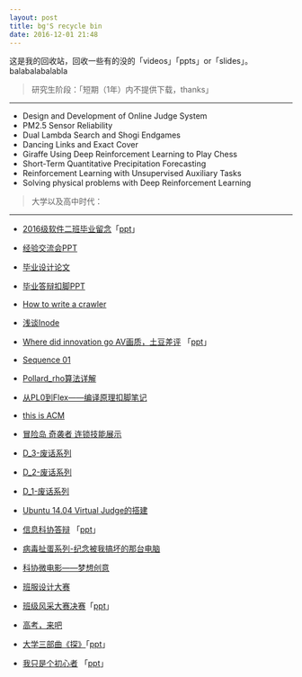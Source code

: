 ```yaml
---
layout: post
title: bg'S recycle bin
date: 2016-12-01 21:48
---
```


这是我的回收站，回收一些有的没的「videos」「ppts」or「slides」。balabalabalabla

  

> 研究生阶段：「短期（1年）内不提供下载，thanks」

---

- Design and Development of Online Judge System
- PM2.5 Sensor Reliability
- Dual Lambda Search and Shogi Endgames
- Dancing Links and Exact Cover
- Giraffe Using Deep Reinforcement Learning to Play Chess
- Short-Term Quantitative Precipitation Forecasting
- Reinforcement Learning with Unsupervised Auxiliary Tasks
- Solving physical problems with Deep Reinforcement Learning

  

> 大学以及高中时代：

---

- [2016级软件二班毕业留念][1]「[ppt][2]」
- [经验交流会PPT][3]
- [毕业设计论文][4]
- [毕业答辩扣脚PPT][5]
- [How to write a crawler][6]
- [浅谈Inode][7]
- [Where did innovation go AV画质，土豆差评][8] 「[ppt][9]」
- [Sequence 01][10]
- [Pollard_rho算法详解][11]
- [从PL0到Flex——编译原理扣脚笔记][12]
- [this is ACM][13]
- [冒险岛 奇袭者 连锁技能展示][14]
- [D_3-废话系列][15]
- [D_2-废话系列][16]
- [D_1-废话系列][17]
- [Ubuntu 14.04 Virtual Judge的搭建][18]
- [信息科协答辩][19] 「[ppt][20]」
- [病毒扯蛋系列-纪念被我搞坏的那台电脑][21]
- [科协微电影——梦想创意][22]
- [班服设计大赛][23]
- [班级风采大赛决赛][24]「[ppt][25]」
- [高考，来吧][26]
- [大学三部曲《探》][27]「[ppt][28]」
- [我只是个初心者][29] 「[ppt][30]」


  [1]: http://www.tudou.com/programs/view/KL1AG7ug798
  [2]: http://pan.baidu.com/s/1nuGfgQt
  [3]: http://pan.baidu.com/s/1jIpxcHo
  [4]: http://pan.baidu.com/s/1qYbDGNM
  [5]: http://pan.baidu.com/s/1jIQAOEa
  [6]: http://pan.baidu.com/s/1eSJXu5W
  [7]: http://pan.baidu.com/s/1kVNkWgJ
  [8]: http://www.tudou.com/programs/view/Y_vUn63Y65U/
  [9]: http://pan.baidu.com/s/1hr8NKiw
  [10]: http://www.tudou.com/programs/view/n_I7FbY0LaY/
  [11]: http://pan.baidu.com/s/1o8PMGFw
  [12]: http://pan.baidu.com/s/1eSgbNs2
  [13]: http://pan.baidu.com/s/1hrW4tTE
  [14]: http://www.tudou.com/programs/view/yYiVPis8bIQ/
  [15]: http://www.tudou.com/programs/view/_iOJF9sQoJw/
  [16]: http://www.tudou.com/programs/view/aej0s7LjBjM/
  [17]: http://www.tudou.com/programs/view/5nw7NtVnrjY/
  [18]: http://pan.baidu.com/s/1pLo6VhT
  [19]: http://www.tudou.com/programs/view/0wKaMJ2WcmI/
  [20]: http://pan.baidu.com/s/1gfr5bMF
  [21]: http://www.tudou.com/programs/view/B2TYPM4Q_WY/
  [22]: http://www.tudou.com/programs/view/nhrVKtfjpYY/
  [23]: http://pan.baidu.com/s/1o7J0QCi
  [24]: http://www.tudou.com/programs/view/awKED9sCaOE/
  [25]: http://pan.baidu.com/s/1jHUyx1c
  [26]: http://www.tudou.com/programs/view/BsJXQTHrHvw/?spm=a2h0k.8191414.BsJXQTHrHvw.A
  [27]: http://www.tudou.com/programs/view/7BWmOVSC200/?spm=a2h0k.8191414.7BWmOVSC200.A
  [28]: http://wenku.baidu.com/view/3509192c3169a4517723a358.html
  [29]: http://www.tudou.com/programs/view/GKyPV5hNYC4/
  [30]: http://wenku.baidu.com/view/9ce04d8c6529647d272852f7.html